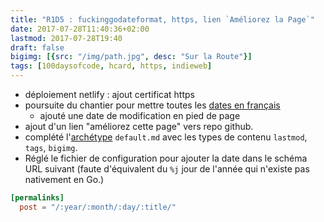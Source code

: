 ```yaml
---
title: "R1D5 : fuckinggodateformat, https, lien `Améliorez la Page`"
date: 2017-07-28T11:40:36+02:00
lastmod: 2017-07-28T19:40
draft: false
bigimg: [{src: "/img/path.jpg", desc: "Sur la Route"}]
tags: [100daysofcode, hcard, https, indieweb]
---
```


<!--more-->



- déploiement netlify : ajout certificat https 
- poursuite du chantier pour mettre toutes les [dates en français](R1D4-100daysofcode)
	- ajouté une date de modification en pied de page
- ajout d'un lien "améliorez cette page" vers repo github.
- complété l'[archétype](https://gohugo.io/content-management/archetypes/#readout) `default.md` avec les types de contenu `lastmod`, `tags`, `bigimg`.
- Réglé le fichier de configuration pour ajouter la date dans le schéma URL suivant (faute d'équivalent du `%j` jour de l'année qui n'existe pas nativement en Go.)

```toml
[permalinks]
  post = "/:year/:month/:day/:title/"
```

<!--
## todo 



### [indiewebification](https://indiewebify.me/validate-rel-me/?url=https%3A%2F%2F100daysofcode.christopheducamp.com)

#### briques basiques

Ajouter les [briques de construction indieweb](https://adactio.com/journal/7698) essentielles

- pied de page à travailler 
	- personnaliser variable `site` pour `author` avec linkback
	- [h-card](http://microformats.org/wiki/h-card) représentative sur URL avec photo 
	- rel="me" sur les icônes sociales
- ajouter `h-entry` aux articles

```html
<article class="h-entry">
  <div class="e-content p-name">Hello world! This is my first indieweb post.</div>

  <a class="u-url" href="https://exemple.com/my-first-post">
    Publié le <time class="dt-published">2017-07-28 11:10:22+0000</time>
  </a>
</article>
```

#### webmentions

ressources à trouver

- <https://github.com/ChristopherA/LifeWithAlacrityBlog/tree/master/blog/themes/indie-tufte>
- <http://www.petersell.com/2017/indiewebify-my-static-hugo-website>


### Iconographie 

- Ajouté un répertoire local `static/img` pour ajouter des images personnelles
- Shortcode `gallery` à tester (modèle [Photoswipe](/post/echantillon-photoswipe-gallery))

{{< gallery caption-effect="fade" >}}
  {{< figure thumb="-thumb" link="/img/hexagon.jpg" >}}
  {{< figure thumb="-thumb" link="/img/sphere.jpg" caption="Sphere" >}}
  {{< figure thumb="-thumb" link="/img/triangle.jpg" caption="Triangle" alt="Ceci est long commentaire concernant un triangle" >}}
{{< /gallery >}}

-->